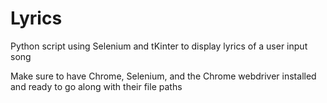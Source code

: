 # Lyrics
Python script using Selenium and tKinter to display lyrics of a user input song

Make sure to have Chrome, Selenium, and the Chrome webdriver installed and ready to go along with their file paths
